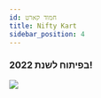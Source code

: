 ```yaml
---
id: חמוד קארט
title: Nifty Kart
sidebar_position: 4
---
```


### בפיתוח לשנת 2022!

![](/img/niftykart_v01.png)
